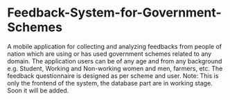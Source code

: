 # Feedback-System-for-Government-Schemes
A mobile application for collecting and analyzing feedbacks from people of nation which are using or has used government schemes related to any domain. The application users can be of any age and from any background e.g. Student, Working and Non-working women and men, farmers, etc. The feedback questionnaire is designed as per scheme and user. Note: This is only the frontend of the system, the database part are in working stage. Soon it will be added. 
